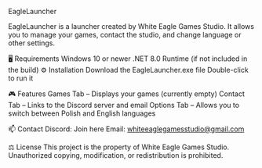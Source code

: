 EagleLauncher

EagleLauncher is a launcher created by White Eagle Games Studio.
It allows you to manage your games, contact the studio, and change language or other settings.

🖥️ Requirements
Windows 10 or newer
.NET 8.0 Runtime (if not included in the build)
⚙️ Installation
Download the EagleLauncher.exe file
Double-click to run it

🎮 Features
Games Tab – Displays your games (currently empty)
Contact Tab – Links to the Discord server and email
Options Tab – Allows you to switch between Polish and English languages

📫 Contact
Discord: Join here
Email: whiteeaglegamesstudio@gmail.com

⚖️ License
This project is the property of White Eagle Games Studio.
Unauthorized copying, modification, or redistribution is prohibited.
